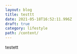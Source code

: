 ```yaml
---
layout: blog
title: testtt
date: 2021-05-18T16:52:11.996Z
draft: true
category: lifestyle
path: /content/
---
```

testett